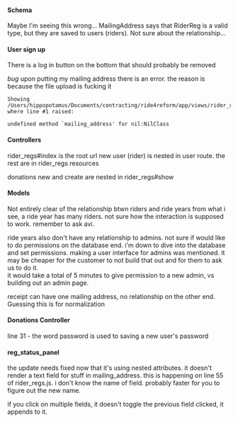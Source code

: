 #### Schema

Maybe I'm seeing this wrong... MailingAddress says that RiderReg is a valid type, but they are saved to users (riders). Not sure about the relationship...

#### User sign up

There is a log in button on the bottom that should probably be removed

_bug_ upon putting my mailing address there is an error. the reason is because the file upload is fucking it
```
Showing /Users/hippopotamus/Documents/contracting/ride4reform/app/views/rider_regs/_rr_form.html.erb where line #1 raised:

undefined method `mailing_address' for nil:NilClass
```

#### Controllers

rider_regs#index is the root url
new user (rider) is nested in user route. the rest are in rider_regs resources

donations new and create are nested in rider_regs#show

#### Models

Not entirely clear of the relationship btwn riders and ride years from what i see, a ride year has many riders. not sure how the interaction is supposed to work. remember to ask avi.

ride years also don't have any relationship to admins. not sure if would like to do permissions on the database end. i'm down to dive into the database and set permissions. making a user interface for admins was mentioned. it may be cheaper for the customer to not build that out and for them to ask us to do it.  
it would take a total of 5 minutes to give permission to a new admin, vs building out an admin page.

receipt can have one mailing address, no relationship on the other end.
Guessing this is for normalization

#### Donations Controller
line 31 - the word password is used to saving a new user's password

#### reg_status_panel

the update needs fixed now that it's using nested attributes. it doesn't render a text field for stuff in mailing_address. this is happening on line 55 of rider_regs.js. i don't know the name of field. probably faster for you to figure out the new name.

if you click on multiple fields, it doesn't toggle the previous field clicked, it appends to it.
